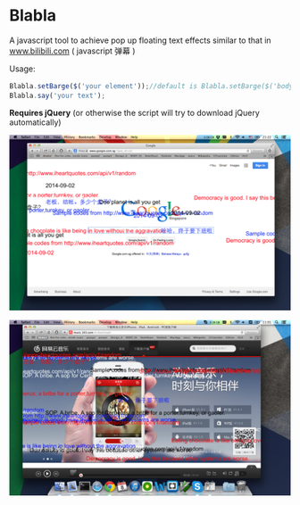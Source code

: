 Blabla
======

A javascript tool to achieve pop up floating text effects similar to that in www.bilibili.com ( javascript 弹幕 )

Usage:
```javascript
Blabla.setBarge($('your element'));//default is Blabla.setBarge($('body'))
Blabla.say('your text');
```
**Requires jQuery** (or otherwise the script will try to download jQuery automatically)

![alt tag](images/1.png)

![alt tag](images/2.png)